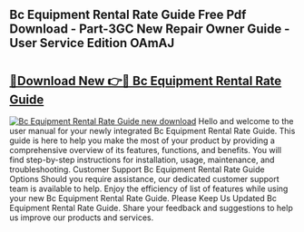 ## Bc Equipment Rental Rate Guide Free Pdf Download - Part-3GC New Repair Owner Guide - User Service Edition OAmAJ

# <h2><a href="http://bc82495.oget.top/?id=Bc+Equipment+Rental+Rate+Guide">🔗Download New 👉🔴 Bc Equipment Rental Rate Guide</a></h2>

[![Bc Equipment Rental Rate Guide new download](https://i.imgur.com/5g1atiW.png)](http://bc82495.oget.top/?id=Bc+Equipment+Rental+Rate+Guide)
Hello and welcome to the user manual for your newly integrated Bc Equipment Rental Rate Guide. This guide is here to help you make the most of your product by providing a comprehensive overview of its features, functions, and benefits. You will find step-by-step instructions for installation, usage, maintenance, and troubleshooting. Customer Support Bc Equipment Rental Rate Guide Options Should you require assistance, our dedicated customer support team is available to help. Enjoy the efficiency of list of features while using your new Bc Equipment Rental Rate Guide. Please Keep Us Updated Bc Equipment Rental Rate Guide. Share your feedback and suggestions to help us improve our products and services.
